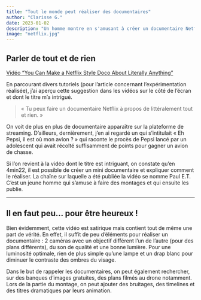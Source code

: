 ```yaml
---
title: "Tout le monde peut réaliser des documentaires"
author: "Clarisse G."
date: 2023-01-02
description: "Un homme montre en s'amusant à créer un documentaire Netflix sur sa tranche de pain toast."
image: "netflix.jpg"
---
```

## Parler de tout et de rien
[Vidéo “You Can Make a Netflix Style Doco About Literally Anything”](https://www.youtube.com/watch?v=9BUrNe3Vhtk&ab_channel=PaulE.T.)

En parcourant divers tutoriels (pour l’article concernant l’expérimentation réalisée), j’ai aperçu cette suggestion dans les vidéos sur le côté de l’écran et dont le titre m’a intrigué.

> « Tu peux faire un documentaire Netflix à propos de littéralement tout et rien. »

On voit de plus en plus de documentaire apparaître sur la plateforme de streaming. D’ailleurs, dernièrement, j’en ai regardé un qui s’intitulait « Eh Pepsi, il est où mon avion ? » qui raconte le procès de Pepsi lancé par un adolescent qui avait récolté suffisamment de points pour gagner un avion de chasse.

Si l’on revient à la vidéo dont le titre est intriguant, on constate qu’en 4min22, il est possible de créer un mini documentaire et expliquer comment le réaliser. La chaîne sur laquelle a été publiée la vidéo se nomme Paul E.T. C’est un jeune homme qui s’amuse à faire des montages et qui ensuite les publie. 

---

## Il en faut peu... pour être heureux !

Bien évidemment, cette vidéo est satirique mais contient tout de même une part de vérité. En effet, il suffit de peu d’éléments pour réaliser un documentaire : 2 caméras avec un objectif différent l’un de l’autre (pour des plans différents), du son de qualité et une bonne lumière.  Pour une luminosité optimale, rien de plus simple qu’une lampe et un drap blanc pour diminuer le contraste des ombres du visage. 

Dans le but de rappeler les documentaires, on peut également rechercher, sur des banques d’images gratuites, des plans filmés au drone notamment. Lors de la partie du montage, on peut ajouter des bruitages, des timelines et des titres dramatiques par leurs animation.


